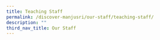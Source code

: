 ```yaml
---
title: Teaching Staff
permalink: /discover-manjusri/our-staff/teaching-staff/
description: ""
third_nav_title: Our Staff
---
```

